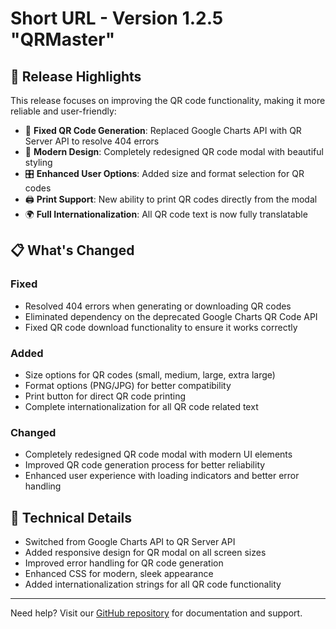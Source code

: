 # Short URL - Version 1.2.5 "QRMaster"

## 🚀 Release Highlights

This release focuses on improving the QR code functionality, making it more reliable and user-friendly:

- 🔄 **Fixed QR Code Generation**: Replaced Google Charts API with QR Server API to resolve 404 errors
- 🎨 **Modern Design**: Completely redesigned QR code modal with beautiful styling
- 🎛️ **Enhanced User Options**: Added size and format selection for QR codes
- 🖨️ **Print Support**: New ability to print QR codes directly from the modal
- 🌍 **Full Internationalization**: All QR code text is now fully translatable

## 📋 What's Changed

### Fixed
- Resolved 404 errors when generating or downloading QR codes
- Eliminated dependency on the deprecated Google Charts QR Code API
- Fixed QR code download functionality to ensure it works correctly

### Added
- Size options for QR codes (small, medium, large, extra large)
- Format options (PNG/JPG) for better compatibility
- Print button for direct QR code printing
- Complete internationalization for all QR code related text

### Changed
- Completely redesigned QR code modal with modern UI elements
- Improved QR code generation process for better reliability
- Enhanced user experience with loading indicators and better error handling

## 🧰 Technical Details

- Switched from Google Charts API to QR Server API
- Added responsive design for QR modal on all screen sizes
- Improved error handling for QR code generation
- Enhanced CSS for modern, sleek appearance
- Added internationalization strings for all QR code functionality

---

Need help? Visit our [GitHub repository](https://github.com/tomrobak/short-url) for documentation and support.

